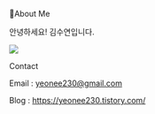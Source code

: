 🔭About Me 



안녕하세요! 김수연입니다.

<img src="https://img.shields.io/badge/Android-3DDC84?style=flat-square&logo=Android&logoColor=white"/>





Contact 

Email : yeonee230@gmail.com 

Blog : https://yeonee230.tistory.com/

<!--
**yeonee230/yeonee230** is a ✨ _special_ ✨ repository because its `README.md` (this file) appears on your GitHub profile.

Here are some ideas to get you started:

- 🔭 I’m currently working on ...
- 🌱 I’m currently learning ...
- 👯 I’m looking to collaborate on ...
- 🤔 I’m looking for help with ...
- 💬 Ask me about ...
- 📫 How to reach me: ...
- 😄 Pronouns: ...
- ⚡ Fun fact: ...
-->
